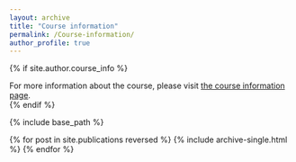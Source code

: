 ```yaml
---
layout: archive
title: "Course information"
permalink: /Course-information/
author_profile: true
---
```


{% if site.author.course_info %}
  <div class="wordwrap">For more information about the course, please visit <a href="https://adav-course-2024.netlify.app/course_info/">the course information page</a>.</div>
{% endif %}

{% include base_path %}

{% for post in site.publications reversed %}
  {% include archive-single.html %}
{% endfor %}
